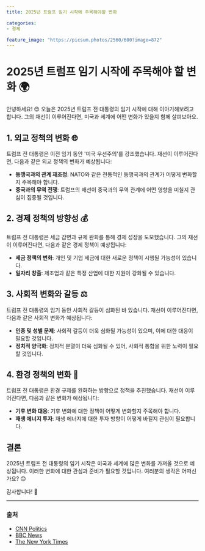 ```yaml
---
title: 2025년 트럼프 임기 시작에 주목해야할 변화

categories: 
- 경제

feature_image: "https://picsum.photos/2560/600?image=872"
---
```


# 2025년 트럼프 임기 시작에 주목해야 할 변화 🌍

안녕하세요! 😊 오늘은 2025년 트럼프 전 대통령의 임기 시작에 대해 이야기해보려고 합니다. 그의 재선이 이루어진다면, 미국과 세계에 어떤 변화가 있을지 함께 살펴보아요.

## 1. 외교 정책의 변화 🌐

트럼프 전 대통령은 이전 임기 동안 '미국 우선주의'를 강조했습니다. 재선이 이루어진다면, 다음과 같은 외교 정책의 변화가 예상됩니다:

- **동맹국과의 관계 재조정**: NATO와 같은 전통적인 동맹국과의 관계가 어떻게 변화할지 주목해야 합니다.
- **중국과의 무역 전쟁**: 트럼프의 재선이 중국과의 무역 관계에 어떤 영향을 미칠지 관심이 집중될 것입니다.

## 2. 경제 정책의 방향성 💰

트럼프 전 대통령은 세금 감면과 규제 완화를 통해 경제 성장을 도모했습니다. 그의 재선이 이루어진다면, 다음과 같은 경제 정책이 예상됩니다:

- **세금 정책의 변화**: 개인 및 기업 세금에 대한 새로운 정책이 시행될 가능성이 있습니다.
- **일자리 창출**: 제조업과 같은 특정 산업에 대한 지원이 강화될 수 있습니다.

## 3. 사회적 변화와 갈등 ⚖️

트럼프 전 대통령의 임기 동안 사회적 갈등이 심화된 바 있습니다. 재선이 이루어진다면, 다음과 같은 사회적 변화가 예상됩니다:

- **인종 및 성별 문제**: 사회적 갈등이 더욱 심화될 가능성이 있으며, 이에 대한 대응이 필요할 것입니다.
- **정치적 양극화**: 정치적 분열이 더욱 심화될 수 있어, 사회적 통합을 위한 노력이 필요할 것입니다.

## 4. 환경 정책의 변화 🌱

트럼프 전 대통령은 환경 규제를 완화하는 방향으로 정책을 추진했습니다. 재선이 이루어진다면, 다음과 같은 변화가 예상됩니다:

- **기후 변화 대응**: 기후 변화에 대한 정책이 어떻게 변화할지 주목해야 합니다.
- **재생 에너지 투자**: 재생 에너지에 대한 투자 방향이 어떻게 바뀔지 관심이 필요합니다.

## 결론

2025년 트럼프 전 대통령의 임기 시작은 미국과 세계에 많은 변화를 가져올 것으로 예상됩니다. 이러한 변화에 대한 관심과 준비가 필요할 것입니다. 여러분의 생각은 어떠신가요? 😊

감사합니다! 🙏

---

### 출처
- [CNN Politics](https://www.cnn.com/politics)
- [BBC News](https://www.bbc.com/news)
- [The New York Times](https://www.nytimes.com)